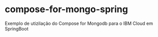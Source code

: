 # compose-for-mongo-spring
Exemplo de utizilação do Compose for Mongodb para o IBM Cloud em SpringBoot 
